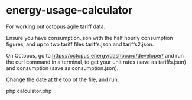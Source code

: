# energy-usage-calculator
For working out octopus agile tariff data.

Ensure you have consumption.json with the half hourly consumption figures, and up to two tariff files tariffs.json and tariffs2.json. 

On Octopus, go to https://octopus.energy/dashboard/developer/ and run the curl command in a terminal, to get your unit rates (save as tariffs.json) and consumption (save as consumption.json).

Change the date at the top of the file, and run:

php calculator.php
